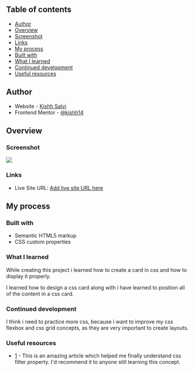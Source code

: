 ## Table of contents

- [Author](#author)
- [Overview](#overview)
- [Screenshot](#screenshot)
- [Links](#links)
- [My process](#my-process)
- [Built with](#built-with)
- [What I learned](#what-i-learned)
- [Continued development](#continued-development)
- [Useful resources](#useful-resources)



## Author

- Website - [Kishh Salvi](https://kishhsalviblog.netlify.app/#)
- Frontend Mentor - [@kishh14](https://www.frontendmentor.io/profile/Kishh14)

## Overview

### Screenshot
![](./screenshot.jpg)

### Links
- Live Site URL: [Add live site URL here](https://your-live-site-url.com)

## My process

### Built with
- Semantic HTML5 markup
- CSS custom properties

### What I learned
While creating this project
i learned how to create a card in css and how to display it properly.

I learned how to design a
css card along with i have learned to position all of the content in a css card.

### Continued development
I think i need to practice more css, because i want to improve my css flexbox and css grid concepts, as they are very important to create layouts. 

### Useful resources
- [1](https://developer.mozilla.org/en-US/docs/Web/CSS/filter ) - This is an amazing article which helped me finally understand css filter property. I'd recommend it to anyone still learning this concept.

